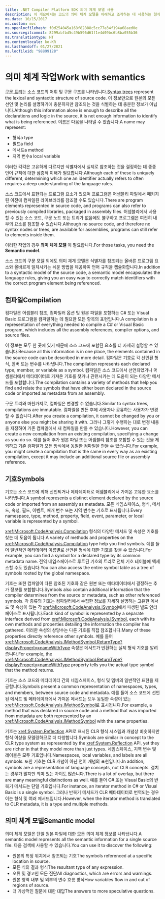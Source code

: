 ```yaml
---
title: .NET Compiler Platform SDK 의미 체계 모델 사용
description: 이 개요에서는 코드의 의미 체계 모델을 이해하고 조작하는 데 사용하는 형식에 대한 이해를 제공합니다.
ms.date: 10/15/2017
ms.custom: mvc
ms.openlocfilehash: f0d254045a168f82888c5cc77a34f194a68aed0e
ms.sourcegitcommit: 8299abfbd5c49b596d61f1e4d09bc6b8ba055b36
ms.translationtype: HT
ms.contentlocale: ko-KR
ms.lasthandoff: 01/27/2021
ms.locfileid: "98899128"
---
```

# <a name="work-with-semantics"></a><span data-ttu-id="e8c33-103">의미 체계 작업</span><span class="sxs-lookup"><span data-stu-id="e8c33-103">Work with semantics</span></span>

<span data-ttu-id="e8c33-104">[구문 트리](work-with-syntax.md)는 소스 코드의 어휘 및 구문 구조를 나타냅니다.</span><span class="sxs-lookup"><span data-stu-id="e8c33-104">[Syntax trees](work-with-syntax.md) represent the lexical and syntactic structure of source code.</span></span> <span data-ttu-id="e8c33-105">이 정보만으로 원본의 모든 선언 및 논리를 설명하기에 충분하지만 참조되는 것을 식별하는 데 충분한 정보가 아닙니다.</span><span class="sxs-lookup"><span data-stu-id="e8c33-105">Although this information alone is enough to describe all the declarations and logic in the source, it is not enough information to identify what is being referenced.</span></span> <span data-ttu-id="e8c33-106">이름은 다음을 나타낼 수 있습니다.</span><span class="sxs-lookup"><span data-stu-id="e8c33-106">A name may represent:</span></span>

- <span data-ttu-id="e8c33-107">형식</span><span class="sxs-lookup"><span data-stu-id="e8c33-107">a type</span></span>
- <span data-ttu-id="e8c33-108">필드</span><span class="sxs-lookup"><span data-stu-id="e8c33-108">a field</span></span>
- <span data-ttu-id="e8c33-109">메서드</span><span class="sxs-lookup"><span data-stu-id="e8c33-109">a method</span></span>
- <span data-ttu-id="e8c33-110">지역 변수</span><span class="sxs-lookup"><span data-stu-id="e8c33-110">a local variable</span></span>

<span data-ttu-id="e8c33-111">이러한 각각은 고유하게 다르지만 식별자에서 실제로 참조하는 것을 결정하는 데 종종 언어 규칙에 대한 심층적 이해가 필요합니다.</span><span class="sxs-lookup"><span data-stu-id="e8c33-111">Although each of these is uniquely different, determining which one an identifier actually refers to often requires a deep understanding of the language rules.</span></span>

<span data-ttu-id="e8c33-112">소스 코드에서 표현되는 프로그램 요소가 있으며 프로그램은 어셈블리 파일에서 패키지된 이전에 컴파일된 라이브러리를 참조할 수도 있습니다.</span><span class="sxs-lookup"><span data-stu-id="e8c33-112">There are program elements represented in source code, and programs can also refer to previously compiled libraries, packaged in assembly files.</span></span> <span data-ttu-id="e8c33-113">어셈블리에서 사용할 수 있는 소스 코드, 구문 노드 또는 트리가 없음에도 불구하고 프로그램은 여전히 내부의 요소를 참조할 수 있습니다.</span><span class="sxs-lookup"><span data-stu-id="e8c33-113">Although no source code, and therefore no syntax nodes or trees, are available for assemblies, programs can still refer to elements inside them.</span></span>

<span data-ttu-id="e8c33-114">이러한 작업의 경우 **의미 체계 모델** 이 필요합니다.</span><span class="sxs-lookup"><span data-stu-id="e8c33-114">For those tasks, you need the **Semantic model**.</span></span>

<span data-ttu-id="e8c33-115">소스 코드의 구문 모델 외에도 의미 체계 모델은 식별자를 참조되는 올바른 프로그램 요소와 올바르게 일치시키는 쉬운 방법을 제공하여 언어 규칙을 캡슐화합니다.</span><span class="sxs-lookup"><span data-stu-id="e8c33-115">In addition to a syntactic model of the source code, a semantic model encapsulates the language rules, giving you an easy way to correctly match identifiers with the correct program element being referenced.</span></span>

## <a name="compilation"></a><span data-ttu-id="e8c33-116">컴파일</span><span class="sxs-lookup"><span data-stu-id="e8c33-116">Compilation</span></span>

<span data-ttu-id="e8c33-117">컴파일은 어셈블리 참조, 컴파일러 옵션 및 원본 파일을 포함하는 C# 또는 Visual Basic 프로그램을 컴파일하는 데 필요한 모든 항목의 표현입니다.</span><span class="sxs-lookup"><span data-stu-id="e8c33-117">A compilation is a representation of everything needed to compile a C# or Visual Basic program, which includes all the assembly references, compiler options, and source files.</span></span>

<span data-ttu-id="e8c33-118">이 정보는 모두 한 곳에 있기 때문에 소스 코드에 포함된 요소를 더 자세히 설명할 수 있습니다.</span><span class="sxs-lookup"><span data-stu-id="e8c33-118">Because all this information is in one place, the elements contained in the source code can be described in more detail.</span></span> <span data-ttu-id="e8c33-119">컴파일은 기호로 각 선언된 형식, 멤버 또는 변수를 나타냅니다.</span><span class="sxs-lookup"><span data-stu-id="e8c33-119">The compilation represents each declared type, member, or variable as a symbol.</span></span> <span data-ttu-id="e8c33-120">컴파일은 소스 코드에서 선언되었거나 어셈블리에서 메타데이터로 가져온 기호를 찾거나 관련시키는 데 도움이 되는 다양한 메서드를 포함합니다.</span><span class="sxs-lookup"><span data-stu-id="e8c33-120">The compilation contains a variety of methods that help you find and relate the symbols that have either been declared in the source code or imported as metadata from an assembly.</span></span>

<span data-ttu-id="e8c33-121">구문 트리와 마찬가지로, 컴파일은 변경할 수 없습니다.</span><span class="sxs-lookup"><span data-stu-id="e8c33-121">Similar to syntax trees, compilations are immutable.</span></span> <span data-ttu-id="e8c33-122">컴파일을 만든 후에 사용자나 공유하는 사용자가 변경할 수 없습니다.</span><span class="sxs-lookup"><span data-stu-id="e8c33-122">After you create a compilation, it cannot be changed by you or anyone else you might be sharing it with.</span></span> <span data-ttu-id="e8c33-123">그러나 그렇게 수행하는 대로 변경 내용을 지정하여 기존 컴파일에서 새 컴파일을 만들 수 있습니다.</span><span class="sxs-lookup"><span data-stu-id="e8c33-123">However, you can create a new compilation from an existing compilation, specifying a change as you do so.</span></span> <span data-ttu-id="e8c33-124">예를 들어 추가 원본 파일 또는 어셈블리 참조를 포함할 수 있는 것을 제외하고 기존 컴파일과 모든 방식에서 동일한 컴파일을 만들 수 있습니다.</span><span class="sxs-lookup"><span data-stu-id="e8c33-124">For example, you might create a compilation that is the same in every way as an existing compilation, except it may include an additional source file or assembly reference.</span></span>

## <a name="symbols"></a><span data-ttu-id="e8c33-125">기호</span><span class="sxs-lookup"><span data-stu-id="e8c33-125">Symbols</span></span>

<span data-ttu-id="e8c33-126">기호는 소스 코드에 의해 선언되거나 메타데이터로 어셈블리에서 가져온 고유한 요소를 나타냅니다.</span><span class="sxs-lookup"><span data-stu-id="e8c33-126">A symbol represents a distinct element declared by the source code or imported from an assembly as metadata.</span></span> <span data-ttu-id="e8c33-127">모든 네임스페이스, 형식, 메서드, 속성, 필드, 이벤트, 매개 변수 또는 지역 변수는 기호로 표시됩니다.</span><span class="sxs-lookup"><span data-stu-id="e8c33-127">Every namespace, type, method, property, field, event, parameter, or local variable is represented by a symbol.</span></span>

<span data-ttu-id="e8c33-128"><xref:Microsoft.CodeAnalysis.Compilation> 형식의 다양한 메서드 및 속성은 기호를 찾는 데 도움이 됩니다.</span><span class="sxs-lookup"><span data-stu-id="e8c33-128">A variety of methods and properties on the <xref:Microsoft.CodeAnalysis.Compilation> type help you find symbols.</span></span> <span data-ttu-id="e8c33-129">예를 들어 일반적인 메타데이터 이름별로 선언된 형식에 대한 기호를 찾을 수 있습니다.</span><span class="sxs-lookup"><span data-stu-id="e8c33-129">For example, you can find a symbol for a declared type by its common metadata name.</span></span> <span data-ttu-id="e8c33-130">전역 네임스페이스로 루트된 기호의 트리로 전체 기호 테이블에 액세스할 수도 있습니다.</span><span class="sxs-lookup"><span data-stu-id="e8c33-130">You can also access the entire symbol table as a tree of symbols rooted by the global namespace.</span></span>

<span data-ttu-id="e8c33-131">기호는 또한 컴파일이 다른 참조된 기호와 같은 원본 또는 메타데이터에서 결정하는 추가 정보를 포함합니다.</span><span class="sxs-lookup"><span data-stu-id="e8c33-131">Symbols also contain additional information that the compiler determines from the source or metadata, such as other referenced symbols.</span></span> <span data-ttu-id="e8c33-132">각 종류의 기호는 컴파일러에서 수집한 정보를 자세히 설명하는 고유한 메서드 및 속성이 있는 각 <xref:Microsoft.CodeAnalysis.ISymbol>에서 파생된 별도 인터페이스로 표시됩니다.</span><span class="sxs-lookup"><span data-stu-id="e8c33-132">Each kind of symbol is represented by a separate interface derived from <xref:Microsoft.CodeAnalysis.ISymbol>, each with its own methods and properties detailing the information the compiler has gathered.</span></span> <span data-ttu-id="e8c33-133">이러한 속성의 상당수는 다른 기호를 직접 참조합니다.</span><span class="sxs-lookup"><span data-stu-id="e8c33-133">Many of these properties directly reference other symbols.</span></span> <span data-ttu-id="e8c33-134">예를 들어 <xref:Microsoft.CodeAnalysis.IMethodSymbol.ReturnType?displayProperty=nameWithType> 속성은 메서드가 반환하는 실제 형식 기호를 알려 줍니다.</span><span class="sxs-lookup"><span data-stu-id="e8c33-134">For example, the <xref:Microsoft.CodeAnalysis.IMethodSymbol.ReturnType?displayProperty=nameWithType> property tells you the actual type symbol that the method returns.</span></span>

<span data-ttu-id="e8c33-135">기호는 소스 코드와 메타데이터 간의 네임스페이스, 형식 및 멤버의 일반적인 표현을 제공합니다.</span><span class="sxs-lookup"><span data-stu-id="e8c33-135">Symbols present a common representation of namespaces, types, and members, between source code and metadata.</span></span> <span data-ttu-id="e8c33-136">예를 들어 소스 코드에 선언된 메서드 및 메타데이터에서 가져온 메서드는 모두 동일한 속성이 있는 <xref:Microsoft.CodeAnalysis.IMethodSymbol>로 표시됩니다.</span><span class="sxs-lookup"><span data-stu-id="e8c33-136">For example, a method that was declared in source code and a method that was imported from metadata are both represented by an <xref:Microsoft.CodeAnalysis.IMethodSymbol> with the same properties.</span></span>

<span data-ttu-id="e8c33-137">기호는 <xref:System.Reflection> API로 표시된 CLR 형식 시스템과 개념상 비슷하지만 형식 이상을 모델링하므로 더 다양합니다.</span><span class="sxs-lookup"><span data-stu-id="e8c33-137">Symbols are similar in concept to the CLR type system as represented by the <xref:System.Reflection> API, yet they are richer in that they model more than just types.</span></span> <span data-ttu-id="e8c33-138">네임스페이스, 지역 변수 및 레이블은 모두 기호입니다.</span><span class="sxs-lookup"><span data-stu-id="e8c33-138">Namespaces, local variables, and labels are all symbols.</span></span> <span data-ttu-id="e8c33-139">또한 기호는 CLR 개념이 아닌 언어 개념의 표현입니다.</span><span class="sxs-lookup"><span data-stu-id="e8c33-139">In addition, symbols are a representation of language concepts, not CLR concepts.</span></span> <span data-ttu-id="e8c33-140">겹치는 경우가 많지만 의미 있는 차이도 많습니다.</span><span class="sxs-lookup"><span data-stu-id="e8c33-140">There is a lot of overlap, but there are many meaningful distinctions as well.</span></span> <span data-ttu-id="e8c33-141">예를 들어 C# 또는 Visual Basic의 반복기 메서드는 단일 기호입니다.</span><span class="sxs-lookup"><span data-stu-id="e8c33-141">For instance, an iterator method in C# or Visual Basic is a single symbol.</span></span> <span data-ttu-id="e8c33-142">그러나 반복기 메서드가 CLR 메타데이터로 번역되는 경우 이는 형식 및 여러 메서드입니다.</span><span class="sxs-lookup"><span data-stu-id="e8c33-142">However, when the iterator method is translated to CLR metadata, it is a type and multiple methods.</span></span>

## <a name="semantic-model"></a><span data-ttu-id="e8c33-143">의미 체계 모델</span><span class="sxs-lookup"><span data-stu-id="e8c33-143">Semantic model</span></span>

<span data-ttu-id="e8c33-144">의미 체계 모델은 단일 원본 파일에 대한 모든 의미 체계 정보를 나타냅니다.</span><span class="sxs-lookup"><span data-stu-id="e8c33-144">A semantic model represents all the semantic information for a single source file.</span></span> <span data-ttu-id="e8c33-145">다음 검색에 사용할 수 있습니다.</span><span class="sxs-lookup"><span data-stu-id="e8c33-145">You can use it to discover the following:</span></span>

- <span data-ttu-id="e8c33-146">원본의 특정 위치에서 참조되는 기호</span><span class="sxs-lookup"><span data-stu-id="e8c33-146">The symbols referenced at a specific location in source.</span></span>
- <span data-ttu-id="e8c33-147">모든 식의 결과 형식</span><span class="sxs-lookup"><span data-stu-id="e8c33-147">The resultant type of any expression.</span></span>
- <span data-ttu-id="e8c33-148">오류 및 경고인 모든 진단</span><span class="sxs-lookup"><span data-stu-id="e8c33-148">All diagnostics, which are errors and warnings.</span></span>
- <span data-ttu-id="e8c33-149">원본 영역 내부 및 외부의 변수 흐름 방식</span><span class="sxs-lookup"><span data-stu-id="e8c33-149">How variables flow in and out of regions of source.</span></span>
- <span data-ttu-id="e8c33-150">더 가상적인 질문에 대한 대답</span><span class="sxs-lookup"><span data-stu-id="e8c33-150">The answers to more speculative questions.</span></span>
